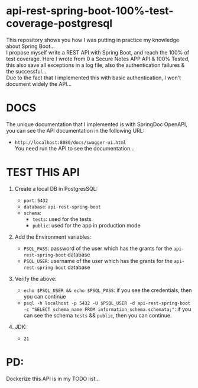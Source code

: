 # api-rest-spring-boot-100%-test-coverage-postgresql 

This repository shows you how I was putting in practice my knowledge about Spring Boot...   
I propose myself write a REST API with Spring Boot, and reach the 100% of test coverage.
Here I wrote from 0 a Secure Notes APP API & 100% Tested, this also save all exceptions 
in a log file, also the authentication failures & the successful...   
Due to the fact that I implemented this with basic authentication, I won't document widely the API...

# DOCS

The unique documentation that I implemented is with SpringDoc OpenAPI, you can see the API documentation in the following URL:
- `http://localhost:8080/docs/swagger-ui.html`   
You need run the API to see the documentation...

# TEST THIS API

1. Create a local DB in PostgresSQL:
    - `port`: `5432`
    - `database`: `api-rest-spring-boot`
    - `schema`: 
      - `tests`: used for the tests
      - `public`: used for the app in production mode

2. Add the Environment variables:
    - `PSQL_PASS`: password of the user which has the grants for the `api-rest-spring-boot` database
    - `PSQL_USER`: username of the user which has the grants for the `api-rest-spring-boot` database

3. Verify the above:
    - `echo $PSQL_USER && echo $PSQL_PASS`: if you see the credentials, then you can continue
    - `psql -h localhost -p 5432 -U $PSQL_USER -d api-rest-spring-boot -c "SELECT schema_name FROM information_schema.schemata;"`:
      if you can see the schema `tests` && `public`, then you can continue.

4. JDK:
    - `21`


# PD: 
Dockerize this API is in my TODO list...

[//]: # (todo: improve docs, add some diagrams, etc; but this as final step)


[//]: # (todo: docs the 100% of coverage reached)
[//]: # (![img.png]&#40;img.png&#41; )
[//]: # (![img_1.png]&#40;img_1.png&#41; )
[//]: # (doc about how we can optimize the code, for example )

[//]: # (not let reach to database exceptions we can validate )

[//]: # (the data before to send it to the database,)

[//]: # (&#40; i.g sort by a field that doesn't exist, find by id <0, etc&#41;)
 
